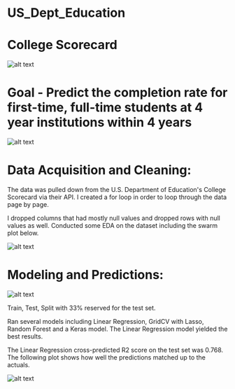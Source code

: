 # US_Dept_Education

# College Scorecard

![alt text](https://raw.github.com/smandel2/US_Dept_Education/master/images/college_scorecard_img.png)

# Goal - Predict the completion rate for first-time, full-time students at 4 year institutions within 4 years



![alt text](https://raw.github.com/smandel2/US_Dept_Education/master/images/graduation_cap.png)



# Data Acquisition and Cleaning:

The data was pulled down from the U.S. Department of Education's College Scorecard via their API. I created a for loop in order to loop through the data page by page.

I dropped columns that had mostly null values and dropped rows with null values as well. Conducted some EDA on the dataset including the swarm plot below.

![alt text](https://raw.github.com/smandel2/US_Dept_Education/master/images/Swarmplot.png)


# Modeling and Predictions:

![alt text](https://raw.github.com/smandel2/US_Dept_Education/master/images/graduation.jpeg)


Train, Test, Split with 33% reserved for the test set.

Ran several models including Linear Regression, GridCV with Lasso, Random Forest and a Keras model. The Linear Regression model yielded the best results.

The Linear Regression cross-predicted R2 score on the test set was 0.768. The following plot shows how well the predictions matched up to the actuals.

![alt text](https://raw.github.com/smandel2/US_Dept_Education/master/images/predictions_vs_actuals.png)
